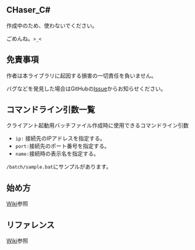 ## CHaser_C#
作成中のため、使わないでください。

ごめんね。`>_<`

## 免責事項
作者は本ライブラリに起因する損害の一切責任を負いません。

バグなどを発見した場合はGitHubの[Issue](https://github.com/s1v/CHaser_CSharp/issues)からお知らせください。

## コマンドライン引数一覧
クライアント起動用バッチファイル作成時に使用できるコマンドライン引数
- `ip:` 接続先のIPアドレスを指定する。
- `port:`接続先のポート番号を指定する。
- `name:`接続時の表示名を指定する。

`/batch/sample.bat`にサンプルがあります。

## 始め方
[Wiki](https://github.com/s1v/CHaser_CSharp/wiki/%E5%A7%8B%E3%82%81%E6%96%B9)参照

## リファレンス
[Wiki](https://github.com/s1v/CHaser_CSharp/wiki/CHaser_C%23-%E3%83%AA%E3%83%95%E3%82%A1%E3%83%AC%E3%83%B3%E3%82%B9)参照

